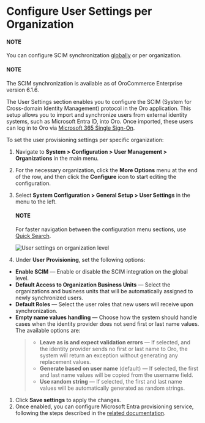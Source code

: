 <a id="admin-configuration-user-settings-org"></a>

# Configure User Settings per Organization

#### NOTE
You can configure SCIM synchronization [globally](../../../../configuration/system/general-setup/user.md#admin-configuration-user-settings) or per organization.

#### NOTE
The SCIM synchronization is available as of OroCommerce Enterprise version 6.1.6.

The User Settings section enables you to configure the SCIM (System for Cross-domain Identity Management) protocol in the Oro application. This setup allows you to import and synchronize users from external identity systems, such as Microsoft Entra ID, into Oro. Once imported, these users can log in to Oro via [Microsoft 365 Single Sign-On](../../../../configuration/system/integrations/microsoft-settings/microsoft-single-sign-on.md#user-guide-integrations-microsoft-single-sign-on).

To set the user provisioning settings per specific organization:

1. Navigate to **System > Configuration > User Management > Organizations** in the main menu.
2. For the necessary organization, click the <i class="fa fa-ellipsis-h fa-lg" aria-hidden="true"></i> **More Options** menu at the end of the row, and then click the <i class="fas fa-cog" aria-hidden="true"></i> **Configure** icon to start editing the configuration.
3. Select **System Configuration > General Setup > User Settings** in the menu to the left.

   #### NOTE
   For faster navigation between the configuration menu sections, use [Quick Search](../../../../configuration/quick-search.md#user-guide-system-configuration-quick-search).

   ![User settings on organization level](user/img/system/user_management/org_configuration/general/user_org.png)
4. Under **User Provisioning**, set the following options:

* **Enable SCIM** — Enable or disable the SCIM integration on the global level.
* **Default Access to Organization Business Units** — Select the organizations and business units that will be automatically assigned to newly synchronized users.
* **Default Roles** — Select the user roles that new users will receive upon synchronization.
* **Empty name values handling** — Choose how the system should handle cases when the identity provider does not send first or last name values. The available options are:
  > * **Leave as is and expect validation errors** — If selected, and the identity provider sends no first or last name to Oro, the system will return an exception without generating any replacement values.
  > * **Generate based on user name** (default) — If selected, the first and last name values will be copied from the username field.
  > * **Use random string** —  If selected, the first and last name values will be automatically generated as random strings.

1. Click **Save settings** to apply the changes.
2. Once enabled, you can configure Microsoft Entra provisioning service, following the steps described in the [related documentation](../../../../configuration/system/general-setup/user.md#microsoft-entra-provisioning-service).

<!-- fa-bars = fa-navicon -->
<!-- Ic Tiles is used as Set As Default in saved views, and as tiles in display layout options -->
<!-- IcPencil refers to Rename in Commerce and Inline Editing in CRM -->
<!-- Check mark in the square. -->
<!-- SortDesc is also used as drop-down arrow -->
<!-- A -->
<!-- B -->
<!-- C -->
<!-- D -->
<!-- E -->
<!-- F -->
<!-- G -->
<!-- H -->
<!-- I -->
<!-- L -->
<!-- M -->
<!-- P -->
<!-- R -->
<!-- S -->
<!-- T -->
<!-- U -->
<!-- Z -->
